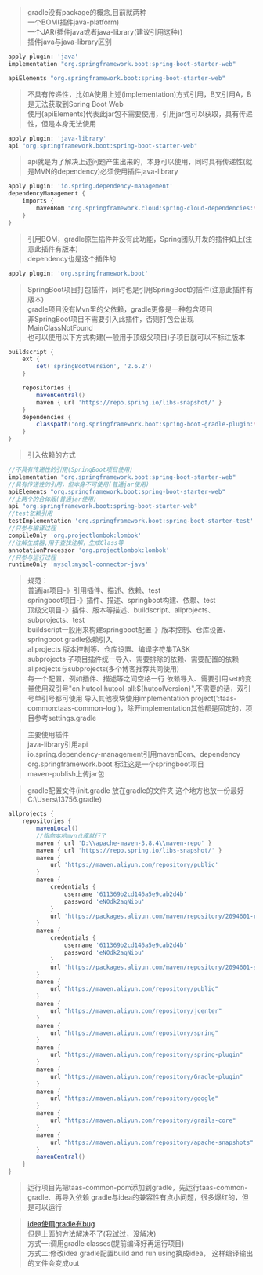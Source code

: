 > gradle没有package的概念,目前就两种<br>
> 一个BOM(插件java-platform)<br>
> 一个JAR(插件java或者java-library(建议引用这种))<br>
> 插件java与java-library区别

```groovy
apply plugin: 'java'
implementation "org.springframework.boot:spring-boot-starter-web"

apiElements "org.springframework.boot:spring-boot-starter-web"
```

> 不具有传递性，比如A使用上述(implementation)方式引用，B又引用A，B是无法获取到Spring Boot Web<br>
> 使用(apiElements)代表此jar包不需要使用，引用jar包可以获取，具有传递性，但是本身无法使用<br>

```groovy
apply plugin: 'java-library'
api "org.springframework.boot:spring-boot-starter-web"
```

> api就是为了解决上述问题产生出来的，本身可以使用，同时具有传递性(就是MVN的dependency)必须使用插件java-library<br>

```groovy
apply plugin: 'io.spring.dependency-management'
dependencyManagement {
    imports {
        mavenBom "org.springframework.cloud:spring-cloud-dependencies:${springCloudVersion}"
    }
}
```

> 引用BOM，gradle原生插件并没有此功能，Spring团队开发的插件如上(注意此插件有版本)<br>
> dependency也是这个插件的

```groovy
apply plugin: 'org.springframework.boot'
```

> SpringBoot项目打包插件，同时也是引用SpringBoot的插件(注意此插件有版本)<br>
> gradle项目没有Mvn里的父依赖，gradle更像是一种包含项目<br>
> 非SpringBoot项目不需要引入此插件，否则打包会出现MainClassNotFound<br>
> 也可以使用以下方式构建(一般用于顶级父项目)子项目就可以不标注版本<br>

```groovy
buildscript {
    ext {
        set('springBootVersion', '2.6.2')
    }

    repositories {
        mavenCentral()
        maven { url 'https://repo.spring.io/libs-snapshot/' }
    }
    dependencies {
        classpath("org.springframework.boot:spring-boot-gradle-plugin:${springBootVersion}")
    }
}
```

> 引入依赖的方式

```groovy
//不具有传递性的引用(SpringBoot项目使用)
implementation "org.springframework.boot:spring-boot-starter-web"
//具有传递性的引用，但本身不可使用(普通jar使用)
apiElements "org.springframework.boot:spring-boot-starter-web"
//上两个的合体版(普通jar使用)
api "org.springframework.boot:spring-boot-starter-web"
//test依赖引用
testImplementation 'org.springframework.boot:spring-boot-starter-test'
//只参与编译过程
compileOnly 'org.projectlombok:lombok'
//注解生成器,用于查找注解，生成Class等
annotationProcessor 'org.projectlombok:lombok'
//只参与运行过程
runtimeOnly 'mysql:mysql-connector-java'
```

> 规范：<br>
> 普通jar项目-》引用插件、描述、依赖、test <br>
> springboot项目-》插件、描述、springboot构建、依赖、test <br>
> 顶级父项目-》插件、版本等描述、buildscript、allprojects、subprojects、test <br>
> buildscript一般用来构建springboot配置-》版本控制、仓库设置、springboot gradle依赖引入 <br>
> allprojects 版本控制等、仓库设置、编译字符集TASK <br>
> subprojects 子项目插件统一导入、需要排除的依赖、需要配置的依赖 <br>
> allprojects与subprojects(多个博客推荐共同使用) <br>
> 每一个配置，例如插件、描述等之间空格一行
> 依赖导入、需要引用set的变量使用双引号"cn.hutool:hutool-all:${hutoolVersion}",不需要的话，双引号单引号都可使用
> 导入其他模块使用implementation project(':taas-common:taas-common-log')，除开implementation其他都是固定的，项目参考settings.gradle

> 主要使用插件 <br>
> java-library引用api <br>
> io.spring.dependency-management引用mavenBom、dependency <br>
> org.springframework.boot 标注这是一个springboot项目 <br>
> maven-publish上传jar包

> gradle配置文件(init.gradle 放在gradle的文件夹 这个地方也放一份最好C:\Users\13756\.gradle)

```groovy
allprojects {
    repositories {
        mavenLocal()
        //指向本地mvn仓库就行了
        maven { url 'D:\\apache-maven-3.8.4\\maven-repo' }
        maven { url 'https://repo.spring.io/libs-snapshot/' }
        maven {
            url 'https://maven.aliyun.com/repository/public'
        }
        maven {
            credentials {
                username '611369b2cd146a5e9cab2d4b'
                password 'eNOdk2aqNibu'
            }
            url 'https://packages.aliyun.com/maven/repository/2094601-release-5y5nnY/'
        }
        maven {
            credentials {
                username '611369b2cd146a5e9cab2d4b'
                password 'eNOdk2aqNibu'
            }
            url 'https://packages.aliyun.com/maven/repository/2094601-snapshot-Umu8zh/'
        }
        maven {
            url "https://maven.aliyun.com/repository/public"
        }
        maven {
            url "https://maven.aliyun.com/repository/jcenter"
        }
        maven {
            url "https://maven.aliyun.com/repository/spring"
        }
        maven {
            url "https://maven.aliyun.com/repository/spring-plugin"
        }
        maven {
            url "https://maven.aliyun.com/repository/Gradle-plugin"
        }
        maven {
            url "https://maven.aliyun.com/repository/google"
        }
        maven {
            url "https://maven.aliyun.com/repository/grails-core"
        }
        maven {
            url "https://maven.aliyun.com/repository/apache-snapshots"
        }
        mavenCentral()
    }
}
```

> 运行项目先把taas-common-pom添加到gradle，先运行taas-common-gradle、再导入依赖
> gradle与idea的兼容性有点小问题，很多爆红的，但是可以运行

> [idea使用gradle有bug](https://blog.csdn.net/Icannotdebug/article/details/83081745) <br>
> 但是上面的方法解决不了(我试过，没解决) <br>
> 方式一:调用gradle classes(提前编译好再运行项目) <br>
> 方式二:修改idea gradle配置build and run using换成idea，
> 这样编译输出的文件会变成out
